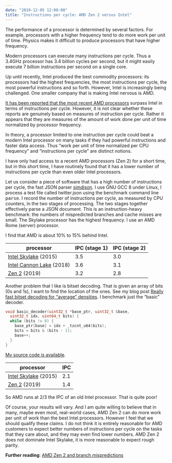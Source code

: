 ```yaml
---
date: "2019-12-05 12:00:00"
title: "Instructions per cycle: AMD Zen 2 versus Intel"
---
```




The performance of a processor is determined by several factors. For example, processors with a higher frequency tend to do more work per unit of time. Physics makes it difficult to produce processors that have higher frequency.

Modern processors can execute many instructions per cycle. Thus a 3.4GHz processor has 3.4 billion cycles per second, but it might easily execute 7 billion instructions per second on a single core.

Up until recently, Intel produced the best commodity processors: its processors had the highest frequencies, the most instructions per cycle, the most powerful instructions and so forth. However, Intel is increasingly being challenged. One smaller company that is making Intel nervous is AMD.

[It has been reported that the most recent AMD processors](https://www.guru3d.com/articles_pages/amd_ryzen_7_3800x_review,9.html) surpass Intel in terms of instructions per cycle. However, it is not clear whether these reports are genuinely based on measures of instruction per cycle. Rather it appears that they are measures of the amount of work done per unit of time normalized by processor frequency.

In theory, a processor limited to one instruction per cycle could beat a modern Intel processor on many tasks if they had powerful instructions and faster data access. Thus &ldquo;work per unit of time normalized per CPU frequency&rdquo; and &ldquo;instructions per cycle&rdquo; are distinct notions.

I have only had access to a recent AMD processors (Zen 2) for a short time, but in this short time, I have routinely found that it has a lower number of instructions per cycle than even older Intel processors.

Let us consider a piece of software that has a high number of instructions per cycle, the fast JSON parser [simdjson](https://github.com/lemire/simdjson). I use GNU GCC 8 under Linux, I process a test file called twitter.json using the benchmark command line <tt>parse</tt>. I record the number of instructions per cycle, as measured by CPU counters, in the two stages of processing. The two stages together effectively parse a JSON document. This is an instruction-heavy benchmark: the numbers of mispredicted branches and cache misses are small. The Skylake processor has the highest frequency. I use an AMD Rome (server) processor.

I find that AMD is about 10% to 15% behind Intel.

processor                |IPC (stage 1)            |IPC (stage 2)            |
-------------------------|-------------------------|-------------------------|
[Intel Skylake](https://en.wikipedia.org/wiki/Skylake_(microarchitecture)) (2015) |3.5                      |3.0                      |
[Intel Cannon Lake](https://en.wikipedia.org/wiki/Cannon_Lake_(microarchitecture)) (2018) |3.6                      |3.1                      |
[Zen 2](https://en.wikipedia.org/wiki/Zen_2) (2019) |3.2                      |2.8                      |


Another problem that I like is bitset decoding. That is given an array of bits (0s and 1s), I want to find the location of the ones. See my blog post [Really fast bitset decoding for “average” densities](/lemire/blog/2019/05/03/really-fast-bitset-decoding-for-average-densities/). I benchmark just the &ldquo;basic&rdquo; decoder.
```C
void basic_decoder(uint32_t *base_ptr, uint32_t &base, 
  uint32_t idx, uint64_t bits) {
  while (bits != 0) {
    base_ptr[base] = idx + _tzcnt_u64(bits);
    bits = bits & (bits - 1);
    base++;
  }
}
```


[My source code is available](https://github.com/lemire/Code-used-on-Daniel-Lemire-s-blog/tree/master/2019/05/03).

processor                |IPC                      |
-------------------------|-------------------------|
[Intel Skylake](https://en.wikipedia.org/wiki/Skylake_(microarchitecture)) (2015) |2.1                      |
[Zen 2](https://en.wikipedia.org/wiki/Zen_2) (2019) |1.4                      |


So AMD runs at 2/3 the IPC of an old Intel processor. That is quite poor!

Of course, your results will vary. And I am quite willing to believe that in many, maybe even most, real-world cases, AMD Zen 2 can do more work per unit of work than the best Intel processors. However I feel that we should qualify these claims. I do not think it is entirely reasonable for AMD customers to expect better numbers of instructions per cycle on the tasks that they care about, and they may even find lower numbers. AMD Zen 2 does not dominate Intel Skylake, it is more reasonable to expect rough parity.

__Further reading__: [AMD Zen 2 and branch mispredictions](/lemire/blog/2019/12/06/amd-zen-2-and-branch-mispredictions/)



